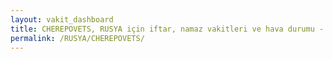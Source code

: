 ```yaml
---
layout: vakit_dashboard
title: CHEREPOVETS, RUSYA için iftar, namaz vakitleri ve hava durumu - ilçe/eyalet seç
permalink: /RUSYA/CHEREPOVETS/
---
```


<script type="text/javascript">
  var GLOBAL_COUNTRY = 'RUSYA';
  var GLOBAL_CITY = 'CHEREPOVETS';
  var GLOBAL_STATE = '';
  var lat = 72;
  var lon = 21;
</script>

